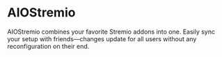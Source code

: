 # AIOStremio
AIOStremio combines your favorite Stremio addons into one. Easily sync your setup with friends—changes update for all users without any reconfiguration on their end.
